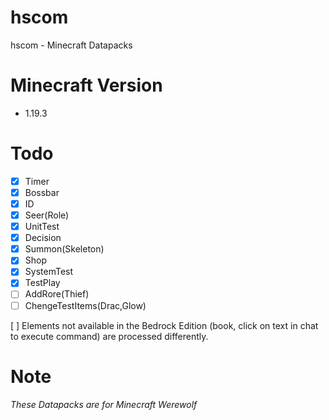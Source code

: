 # hscom

hscom - Minecraft Datapacks

# Minecraft Version

* 1.19.3

# Todo
- [x] Timer
- [x] Bossbar
- [x] ID
- [x] Seer(Role)
- [x] UnitTest
- [x] Decision
- [x] Summon(Skeleton)
- [x] Shop
- [x] SystemTest
- [x] TestPlay
- [ ] AddRore(Thief)
- [ ] ChengeTestItems(Drac,Glow)

[ ] Elements not available in the Bedrock Edition (book, click on text in chat to execute command) are processed differently.

# Note

*These Datapacks are for Minecraft Werewolf*